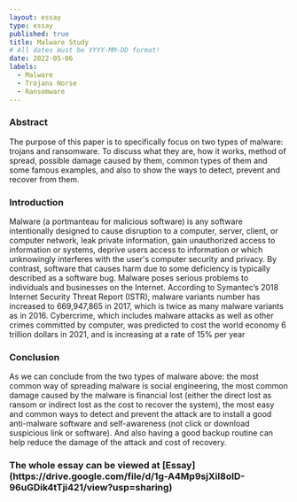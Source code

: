 ```yaml
---
layout: essay
type: essay
published: true
title: Malware Study
# All dates must be YYYY-MM-DD format!
date: 2022-05-06
labels:
  - Malware
  - Trojans Horse
  - Ransomware
---
```


<h3>Abstract</h3>
The purpose of this paper is to specifically focus on two types of malware: trojans
and ransomware. To discuss what they are, how it works, method of spread, possible
damage caused by them, common types of them and some famous examples, and
also to show the ways to detect, prevent and recover from them.


<h3>Introduction</h3>
Malware (a portmanteau for malicious software) is any software intentionally
designed to cause disruption to a computer, server, client, or computer network, leak
private information, gain unauthorized access to information or systems, deprive
users access to information or which unknowingly interferes with the user's computer
security and privacy. By contrast, software that causes harm due to some deficiency
is typically described as a software bug. Malware poses serious problems to
individuals and businesses on the Internet. According to Symantec’s 2018 Internet
Security Threat Report (ISTR), malware variants number has increased to
669,947,865 in 2017, which is twice as many malware variants as in 2016.
Cybercrime, which includes malware attacks as well as other crimes committed by
computer, was predicted to cost the world economy 6 trillion dollars in 2021, and is
increasing at a rate of 15% per year

<h3>Conclusion</h3>
As we can conclude from the two types of malware above: the most common
way of spreading malware is social engineering, the most common damage
caused by the malware is financial lost (either the direct lost as ransom or
indirect lost as the cost to recover the system), the most easy and common
ways to detect and prevent the attack are to install a good anti-malware
software and self-awareness (not click or download suspicious link or
software). And also having a good backup routine can help reduce the
damage of the attack and cost of recovery.

<h3>The whole essay can be viewed at [Essay](https://drive.google.com/file/d/1g-A4Mp9sjXiI8oID-96uGDik4tTji421/view?usp=sharing)
